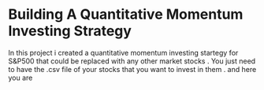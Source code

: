 # Building A Quantitative Momentum Investing Strategy 
 In this project i created a quantitative momentum investing startegy for S&P500 that could be replaced with any other market stocks . You just need to have the .csv file of your stocks that you want to invest in them . and here you are 
